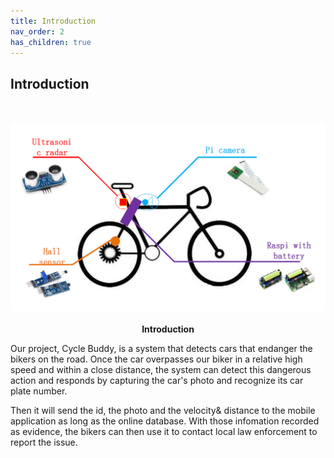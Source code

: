 ```yaml
---
title: Introduction
nav_order: 2
has_children: true
---
```


## Introduction
<br>
<p align="center">
    <img src="../images/Cycle_Buddy_introduction.png" width="600">
    <br><br>   
    <b>Introduction</b>    
    <br>     
</p>
  
Our project, Cycle Buddy, is a system that detects cars that endanger the bikers on the road. Once the car overpasses our biker in a relative high speed and within a close distance, the system can detect this dangerous action and responds by capturing the car's photo and recognize its car plate number. <br>

Then it will send the id, the photo and the velocity& distance to the mobile application as long as the online database. With those infomation recorded as evidence, the bikers can then use it to contact local law enforcement to report the issue. <br />
